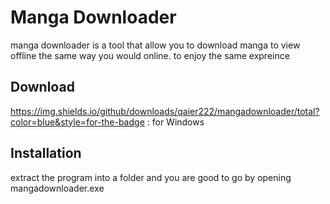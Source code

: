 # Manga Downloader


manga downloader is a tool that allow you to download manga to view offline the same way you would online. to enjoy the same expreince





## Download

https://img.shields.io/github/downloads/qaier222/mangadownloader/total?color=blue&style=for-the-badge : for Windows

## Installation

extract the program into a folder and you are good to go by opening mangadownloader.exe

